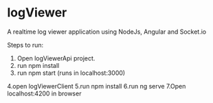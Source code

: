 # logViewer
A realtime log viewer application using NodeJs, Angular and Socket.io


Steps to run:
1. Open logViewerApi project.
2. run npm install
3. run npm start (runs in localhost:3000)

4.open logViewerClient
5.run npm install
6.run ng serve
7.Open localhost:4200 in browser
